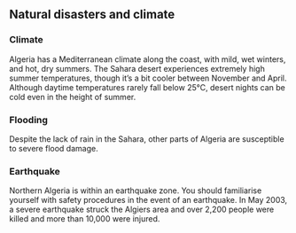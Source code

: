 ## Natural disasters and climate

### **Climate**

Algeria has a Mediterranean climate along the coast, with mild, wet winters, and hot, dry summers. The Sahara desert experiences extremely high summer temperatures, though it’s a bit cooler between November and April. Although daytime temperatures rarely fall below 25°C, desert nights can be cold even in the height of summer.

### **Flooding**

Despite the lack of rain in the Sahara, other parts of Algeria are susceptible to severe flood damage.

### **Earthquake**

Northern Algeria is within an earthquake zone. You should familiarise yourself with safety procedures in the event of an earthquake. In May 2003, a severe earthquake struck the Algiers area and over 2,200 people were killed and more than 10,000 were injured.